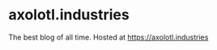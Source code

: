 axolotl.industries
==================

The best blog of all time. Hosted at https://axolotl.industries
